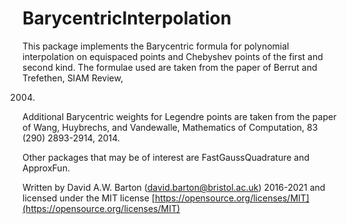 # BarycentricInterpolation

This package implements the Barycentric formula for polynomial interpolation on equispaced points and Chebyshev points of the first and second kind. The formulae used are taken from the paper of Berrut and Trefethen, SIAM Review,

2004. 

Additional Barycentric weights for Legendre points are taken from the paper of Wang, Huybrechs, and Vandewalle, Mathematics of Computation, 83 (290) 2893-2914, 2014.

Other packages that may be of interest are FastGaussQuadrature and ApproxFun.

Written by David A.W. Barton (david.barton@bristol.ac.uk) 2016-2021 and licensed under the MIT license [https://opensource.org/licenses/MIT](https://opensource.org/licenses/MIT)
